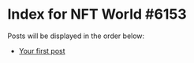 # Index for NFT World #6153
Posts will be displayed in the order below:

- [Your first post](./001-first.md)

